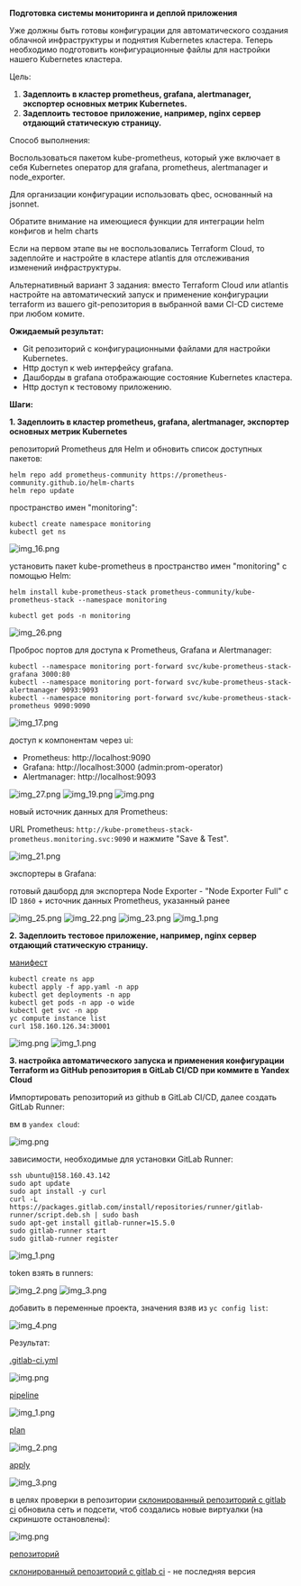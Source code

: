 
**Подготовка cистемы мониторинга и деплой приложения**

Уже должны быть готовы конфигурации для автоматического создания облачной инфраструктуры
и поднятия Kubernetes кластера.
Теперь необходимо подготовить конфигурационные файлы для настройки нашего Kubernetes кластера.

Цель:

1. **Задеплоить в кластер prometheus, grafana, alertmanager, 
экспортер основных метрик Kubernetes.**
2. **Задеплоить тестовое приложение, например, nginx сервер отдающий статическую страницу.**

Способ выполнения:

Воспользоваться пакетом kube-prometheus, 
который уже включает в себя Kubernetes оператор для grafana, prometheus, 
alertmanager и node_exporter. 

Для организации конфигурации использовать qbec, основанный на jsonnet. 

Обратите внимание на имеющиеся функции для интеграции helm конфигов и helm charts

Если на первом этапе вы не воспользовались Terraform Cloud, то задеплойте и 
настройте в кластере atlantis для отслеживания изменений инфраструктуры. 

Альтернативный вариант 3 задания: вместо Terraform Cloud или atlantis настройте на автоматический запуск и 
применение конфигурации terraform из вашего git-репозитория в выбранной вами CI-CD системе при любом комите.

**Ожидаемый результат:**

* Git репозиторий с конфигурационными файлами для настройки Kubernetes.
* Http доступ к web интерфейсу grafana.
* Дашборды в grafana отображающие состояние Kubernetes кластера.
* Http доступ к тестовому приложению.



**Шаги:**

**1. Задеплоить в кластер prometheus, grafana, alertmanager, экспортер основных метрик Kubernetes**

репозиторий Prometheus для Helm и обновить список доступных пакетов:

```
helm repo add prometheus-community https://prometheus-community.github.io/helm-charts
helm repo update
```
пространство имен "monitoring":

```
kubectl create namespace monitoring
kubectl get ns 
```
![img_16.png](pics/img_16.png)

установить пакет kube-prometheus в пространство имен "monitoring" с помощью Helm:

```
helm install kube-prometheus-stack prometheus-community/kube-prometheus-stack --namespace monitoring

```

```
kubectl get pods -n monitoring
```
![img_26.png](pics/img_26.png)

Проброс портов для доступа к Prometheus, Grafana и Alertmanager:

```
kubectl --namespace monitoring port-forward svc/kube-prometheus-stack-grafana 3000:80
kubectl --namespace monitoring port-forward svc/kube-prometheus-stack-alertmanager 9093:9093
kubectl --namespace monitoring port-forward svc/kube-prometheus-stack-prometheus 9090:9090

```
![img_17.png](pics/img_17.png)

доступ к компонентам через ui:

- Prometheus: http://localhost:9090
- Grafana: http://localhost:3000 (admin:prom-operator)
- Alertmanager: http://localhost:9093

![img_27.png](pics/img_27.png)
![img_19.png](pics/img_19.png)
![img.png](pics/img.png)


новый источник данных для Prometheus:

URL Prometheus: `http://kube-prometheus-stack-prometheus.monitoring.svc:9090` и нажмите "Save & Test".

![img_21.png](pics/img_21.png)

экспортеры в Grafana:

готовый дашборд для экспортера Node Exporter - "Node Exporter Full" с ID `1860` + источник данных Prometheus, указанный ранее

![img_25.png](pics/img_25.png)
![img_22.png](pics/img_22.png)
![img_23.png](pics/img_23.png)
![img_1.png](pics/img_1.png)

**2. Задеплоить тестовое приложение, например, 
nginx сервер отдающий статическую страницу.**

[манифест](app.yaml) 

```
kubectl create ns app
kubectl apply -f app.yaml -n app
kubectl get deployments -n app
kubectl get pods -n app -o wide
kubectl get svc -n app
yc compute instance list
curl 158.160.126.34:30001
```

![img.png](pics/img_2.png)
![img_1.png](pics/img_3.png)

**3. настройка автоматического запуска и применения конфигурации Terraform из GitHub 
репозитория в GitLab CI/CD при коммите в Yandex Cloud**

Импортировать репозиторий из github в GitLab CI/CD, далее создать GitLab Runner:

вм в `yandex cloud`:

![img.png](pics/img_5.png)

зависимости, необходимые для установки GitLab Runner:

```
ssh ubuntu@158.160.43.142
sudo apt update
sudo apt install -y curl
curl -L https://packages.gitlab.com/install/repositories/runner/gitlab-runner/script.deb.sh | sudo bash
sudo apt-get install gitlab-runner=15.5.0
sudo gitlab-runner start
sudo gitlab-runner register
```
![img_1.png](pics/img_9.png)

token взять в runners:

![img_2.png](pics/img_8.png)
![img_3.png](pics/img_7.png)

добавить в переменные проекта, значения взяв из `yc config list`:

![img_4.png](pics/img_6.png)

Результат:

[.gitlab-ci.yml](https://gitlab.com/Ana17519/devops-diplom/-/blob/main/.gitlab-ci.yml)

![img.png](pics/img_10.png)

[pipeline](https://gitlab.com/Ana17519/devops-diplom/-/pipelines/1063368041)

![img_1.png](pics/img_11.png)

[plan](https://gitlab.com/Ana17519/devops-diplom/-/jobs/5475235157)

![img_2.png](pics/img_12.png)

[apply](https://gitlab.com/Ana17519/devops-diplom/-/jobs/5475235158)

![img_3.png](pics/img_13.png)

в целях проверки в репозитории [склонированный репозиторий с gitlab ci](https://gitlab.com/Ana17519/devops-diplom/-/blob/main/.gitlab-ci.yml) 
обновила сеть и подсети, чтоб создались новые виртуалки (на скриншоте остановлены):

![img.png](pics/img14.png)

[репозиторий](https://github.com/ana17519/devops-diplom-yandexcloud/tree/main/terraform)

[склонированный репозиторий с gitlab ci](https://gitlab.com/Ana17519/devops-diplom/-/blob/main/.gitlab-ci.yml) - не последняя версия
